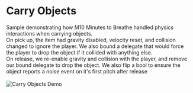# Carry Objects

Sample demonstrating how M10 Minutes to Breathe handled physics interactions when carrying objects.<br/>
On pick up, the item had gravity disabled, velocity reset, and collision changed to ignore the player. We also bound a delegate that would force the player to drop the object if it collided with anything else.<br/>
On release, we re-enable gravity and collision with the player, and remove our bound delegate to drop the object. We also flip a bool to ensure the object reports a noise event on it's first pitch after release<br/>
<br/>
![Carry Objects Demo](./CarryObjects-Demo.gif)

